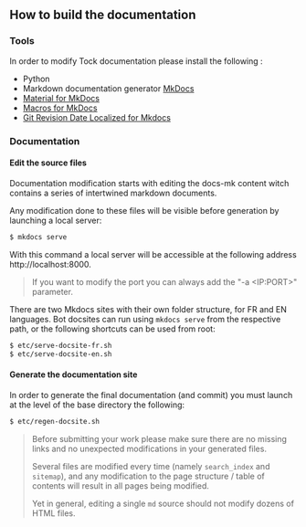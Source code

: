 ## How to build the documentation

### Tools

In order to modify Tock documentation please install the following : 

* Python
* Markdown documentation generator [MkDocs](http://www.mkdocs.org/)
* [Material for MkDocs](https://squidfunk.github.io/mkdocs-material/)
* [Macros for MkDocs](https://squidfunk.github.io/mkdocs-material/reference/variables/)
* [Git Revision Date Localized for Mkdocs](https://github.com/timvink/mkdocs-git-revision-date-localized-plugin)

### Documentation

#### Edit the source files 
Documentation modification starts with editing the docs-mk content witch contains a series of intertwined markdown documents.

Any modification done to these files will be visible before generation by launching a local server:

```sh
$ mkdocs serve 
```

With this command a local server will be accessible at the following address http://localhost:8000.

> If you want to modify the port you can always add the "-a \<IP:PORT\>" parameter.

There are two Mkdocs sites with their own folder structure, for FR and EN languages.
Bot docsites can run using `mkdocs serve` from the respective path, or the following shortcuts can be used from root:

```sh
$ etc/serve-docsite-fr.sh
$ etc/serve-docsite-en.sh
```

#### Generate the documentation site 

In order to generate the final documentation (and commit) you must launch at the level of the base directory the following:

```sh
$ etc/regen-docsite.sh
```

> Before submitting your work please make sure there are no missing links and no unexpected modifications in your generated files.
>
> Several files are modified every time (namely `search_index` and `sitemap`), and any modification to the page structure / 
> table of contents will result in all pages being modified.
>
> Yet in general, editing a single `md` source should not modify dozens of HTML files. 
